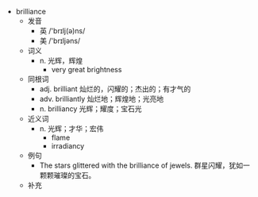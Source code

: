 - brilliance
  - 发音
    - 英 /'brɪlj(ə)ns/
    - 美 /'brɪljəns/
  - 词义
    - n. 光辉，辉煌
      - very great brightness
  - 同根词
    - adj. brilliant 灿烂的，闪耀的；杰出的；有才气的
    - adv. brilliantly 灿烂地；辉煌地；光亮地
    - n. brilliancy 光辉；耀度；宝石光
  - 近义词
    - n. 光辉；才华；宏伟
      - flame
      - irradiancy
  - 例句
    - The stars glittered with the brilliance of jewels. 群星闪耀，犹如一颗颗璀璨的宝石。
  - 补充